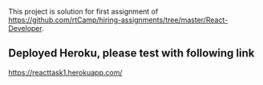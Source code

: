 This project is solution for first assignment of https://github.com/rtCamp/hiring-assignments/tree/master/React-Developer.

## Deployed Heroku, please test with following link

https://reacttask1.herokuapp.com/
